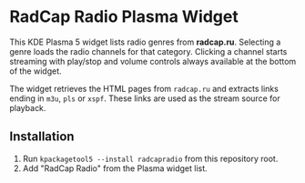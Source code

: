 # RadCap Radio Plasma Widget

This KDE Plasma 5 widget lists radio genres from **radcap.ru**. Selecting a genre loads the
radio channels for that category. Clicking a channel starts streaming with
play/stop and volume controls always available at the bottom of the widget.

The widget retrieves the HTML pages from `radcap.ru` and extracts links ending in
`m3u`, `pls` or `xspf`. These links are used as the stream source for playback.

## Installation

1. Run `kpackagetool5 --install radcapradio` from this repository root.
2. Add "RadCap Radio" from the Plasma widget list.

